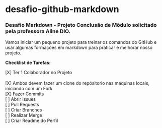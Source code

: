 # desafio-github-markdown
### Desafio Markdown - Projeto Conclusão de Môdulo solicitado pela professora Aline DIO.

Vamos iniciar um pequeno projeto para treinar os comandos do GitHub e usar algumas formações em markdown para praticar e melhorar nosso projeto.

**Checklist de Tarefas:**

[X] Ter 1 Colaborador no Projeto<br><br>
[X] Ambos devem fazer um clone do repósitorio nas máquinas locais, iniciando com um Fork<br>
[X] Fazer Commits<br>
[ ] Abrir Issues<br>
[ ] Pull Requests<br>
[ ] Criar Branches<br>
[ ] Realizar Merge<br>
[ ] Criar Readme do Perfil

